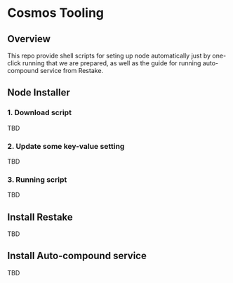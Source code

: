# Cosmos Tooling

## Overview

This repo provide shell scripts for seting up node automatically just by one-click running that we are prepared, as well as the guide for running auto-compound service from Restake.

## Node Installer

### 1. Download script

TBD

### 2. Update some key-value setting

TBD

### 3. Running script

TBD

## Install Restake

TBD

## Install Auto-compound service

TBD
